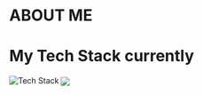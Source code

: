 # ABOUT ME
# My Tech Stack currently
<img src="https://skillicons.dev/icons?i=c,html,css,git&perline=5" alt="Tech Stack" /> 
<img align="center" src="https://github-readme-stats.vercel.app/api/top-langs/?username=Jamal-jillo&layout=compact&theme=tokyonight&langs_count=6" />
